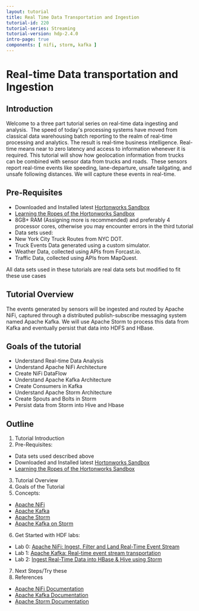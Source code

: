 ```yaml
---
layout: tutorial
title: Real Time Data Transportation and Ingestion
tutorial-id: 220
tutorial-series: Streaming
tutorial-version: hdp-2.4.0
intro-page: true
components: [ nifi, storm, kafka ]
---
```



# Real-time Data transportation and Ingestion

## Introduction

Welcome to a three part tutorial series on real-time data ingesting and analysis.  The speed of today's processing systems have moved from classical data warehousing batch reporting to the realm of real-time processing and analytics. The result is real-time business intelligence. Real-time means near to zero latency and access to information whenever it is required. This tutorial will show how geolocation information from trucks can be combined with sensor data from trucks and roads.  These sensors report real-time events like speeding, lane-departure, unsafe tailgating, and unsafe following distances. We will capture these events in real-time.

## Pre-Requisites

*  Downloaded and Installed latest [Hortonworks Sandbox](http://hortonworks.com/products/hortonworks-sandbox/#install)
*  [Learning the Ropes of the Hortonworks Sandbox](http://hortonworks.com/hadoop-tutorial/learning-the-ropes-of-the-hortonworks-sandbox/)
*   8GB+ RAM (Assigning more is recommended) and preferably 4 processor cores, otherwise you may encounter errors in the third tutorial
*   Data sets used:
  *   New York City Truck Routes from NYC DOT.
  *   Truck Events Data generated using a custom simulator.
  *   Weather Data, collected using APIs from Forcast.io.
  *   Traffic Data, collected using APIs from MapQuest.

All data sets used in these tutorials are real data sets but modified to fit these use cases

## Tutorial Overview

The events generated by sensors will be ingested and routed by Apache NiFi, captured through a distributed publish-subscribe messaging system named Apache Kafka. We will use Apache Storm to process this data from Kafka and eventually persist that data into HDFS and HBase.

## Goals of the tutorial

*   Understand Real-time Data Analysis
*   Understand Apache NiFi Architecture
*   Create NiFi DataFlow
*   Understand Apache Kafka Architecture
*   Create Consumers in Kafka
*   Understand Apache Storm Architecture
*   Create Spouts and Bolts in Storm
*   Persist data from Storm into Hive and Hbase

## Outline

1.  Tutorial Introduction
2.  Pre-Requisites:
  -  Data sets used described above
  -  Downloaded and Installed latest [Hortonworks Sandbox](http://hortonworks.com/products/hortonworks-sandbox/#install)
  -  [Learning the Ropes of the Hortonworks Sandbox](http://hortonworks.com/hadoop-tutorial/learning-the-ropes-of-the-hortonworks-sandbox/)
3.  Tutorial Overview
4.  Goals of the Tutorial
5.  Concepts:
  -  [Apache NiFi](rtep-concepts.md)
  -  [Apache Kafka](rtep-concepts.md)
  -  [Apache Storm](rtep-concepts.md)
  -  [Apache Kafka on Storm](rtep-concepts.md)
6.  Get Started with HDF labs:
  - Lab 0: [Apache NiFi: Ingest, Filter and Land Real-Time Event Stream](rtep-1.md)
  - Lab 1: [Apache Kafka: Real-time event stream transportation](rtep-1.md)
  - Lab 2: [Ingest Real-Time Data into HBase & Hive using Storm](rtep-2.md)
7.  Next Steps/Try these
8.  References
  -  [Apache NiFi Documentation](https://nifi.apache.org/docs.html)
  -  [Apache Kafka Documentation](http://kafka.apache.org/documentation.html)
  -  [Apache Storm Documentation](http://storm.apache.org/releases/1.0.0/index.html)

